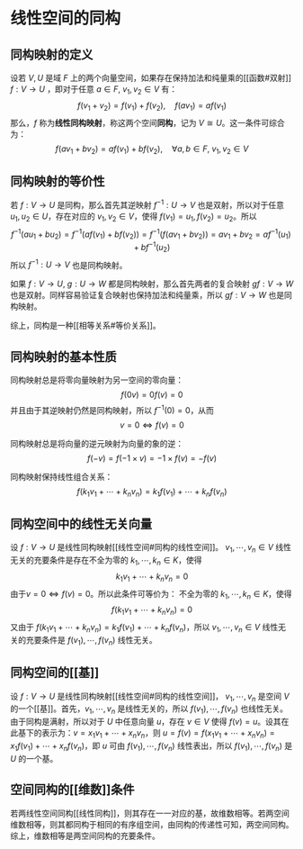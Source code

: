 # 线性空间的同构

## 同构映射的定义

设若 $V,U$ 是域 $F$ 上的两个向量空间，如果存在保持加法和纯量乘的[[函数#双射]] $f:V \to U$ ，即对于任意 $a \in F,\ v_1,v_2 \in V$ 有：
$$ f(v_1+v_2)=f(v_1)+f(v_2) ,\quad f(av_1)=af(v_1) $$
那么，$f$ 称为**线性同构映射**，称这两个空间**同构**，记为 $V\cong U$。这一条件可综合为：
$$ f(av_1+bv_2)=af(v_1)+bf(v_2) ,\quad \forall a,b \in F,\ v_1,v_2 \in V$$

## 同构映射的等价性

若 $f:V \to U$ 是同构，那么首先其逆映射 $f^{-1}:U \to V$ 也是双射，所以对于任意 $u_1,u_2 \in U$，存在对应的 $v_1,v_2 \in V$，使得 $f(v_1)=u_1,f(v_2)=u_2$。所以
$$ f^{-1}(au_1+bu_2)=f^{-1}(af(v_1)+bf(v_2))=f^{-1}(f(av_1+bv_2))=av_1+bv_2=af^{-1}(u_1)+bf^{-1}(u_2) $$
所以 $f^{-1}:U \to V$ 也是同构映射。


如果 $f:V \to U,\ g:U \to W$ 都是同构映射，那么首先两者的复合映射 $g f:V \to W$ 也是双射。同样容易验证复合映射也保持加法和纯量乘，所以 $g f:V \to W$ 也是同构映射。

综上，同构是一种[[相等关系#等价关系]]。

## 同构映射的基本性质

同构映射总是将零向量映射为另一空间的零向量：
$$f(0 v)=0f(v)=0$$
并且由于其逆映射仍然是同构映射，所以 $f^{-1}(0)=0$，从而
$$ v=0 \Longleftrightarrow f(v)=0 $$


同构映射总是将向量的逆元映射为向量的象的逆：
$$ f(-v)=f(-1 \times v)=-1 \times f(v)=-f(v)$$

同构映射保持线性组合关系：
$$f(k_1v_1+\cdots+k_n v_n)=k_1f(v_1)+\cdots+k_n f(v_n)$$

## 同构空间中的线性无关向量

设 $f:V \to U$ 是线性同构映射[[线性空间#同构的线性空间]]。 $v_1,\cdots,v_n \in V$ 线性无关的充要条件是存在不全为零的 $k_1,\cdots,k_n \in K$，使得
$$ k_1v_1+\cdots+k_n v_n=0 $$
由于$v=0 \Longleftrightarrow f(v)=0$。所以此条件可等价为：
不全为零的 $k_1,\cdots,k_n \in K$，使得
$$ f(k_1v_1+\cdots+k_n v_n)=0 $$
又由于 $f(k_1v_1+\cdots+k_n v_n)=k_1f(v_1)+\cdots+k_n f(v_n)$，所以 $v_1,\cdots,v_n \in V$ 线性无关的充要条件是 $f(v_1),\cdots,f(v_n)$ 线性无关。

## 同构空间的[[基]]

设 $f:V \to U$ 是线性同构映射[[线性空间#同构的线性空间]]， $v_1,\cdots,v_n$ 是空间 $V$ 的一个[[基]]。首先，$v_1,\cdots,v_n$ 是线性无关的，所以 $f(v_1),\cdots,f(v_n)$ 也线性无关。由于同构是满射，所以对于 $U$ 中任意向量 $u$，存在 $v \in V$ 使得 $f(v)=u$。设其在此基下的表示为：$v=x_1v_1+\cdots+x_nv_n$，则 $u=f(v)=f(x_1v_1+\cdots+x_nv_n)=x_1f(v_1)+\cdots+x_nf(v_n)$，即 $u$ 可由 $f(v_1),\cdots,f(v_n)$ 线性表出，所以 $f(v_1),\cdots,f(v_n)$ 是 $U$ 的一个基。

## 空间同构的[[维数]]条件

若两线性空间同构[[线性同构]]，则其存在一一对应的基，故维数相等。若两空间维数相等，则其都同构于相同的有序组空间，由同构的传递性可知，两空间同构。综上，维数相等是两空间同构的充要条件。